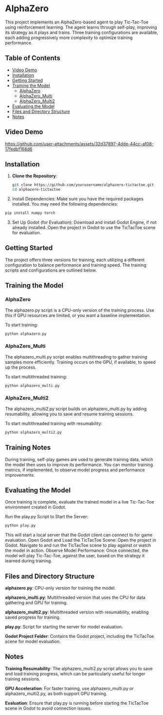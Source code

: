 # AlphaZero
 This project implements an AlphaZero-based agent to play Tic-Tac-Toe using reinforcement learning. The agent learns through self-play, improving its strategy as it plays and trains. Three training configurations are available, each adding progressively more complexity to optimize training performance.

## Table of Contents
- [Video Demo](#video-demo)
- [Installation](#installation)
- [Getting Started](#getting-started)
- [Training the Model](#training-the-model)
  - [AlphaZero](#alphazero)
  - [AlphaZero_Multi](#alphazero_multi)
  - [AlphaZero_Multi2](#alphazero_multi2)
- [Evaluating the Model](#evaluating-the-model)
- [Files and Directory Structure](#files-and-directory-structure)
- [Notes](#notes)

## Video Demo

https://github.com/user-attachments/assets/32d37897-4dde-44cc-af08-17fedbf168d6


## Installation

1. **Clone the Repository**:
   ```bash
   git clone https://github.com/yourusername/alphazero-tictactoe.git
   cd alphazero-tictactoe

2. Install Dependencies: Make sure you have the required packages installed. You may need the following dependencies:
```bash
pip install numpy torch
```
3. Set Up Godot (for Evaluation): Download and install Godot Engine, if not already installed. Open the project in Godot to use the TicTacToe scene for evaluation.

## Getting Started

The project offers three versions for training, each utilizing a different configuration to balance performance and training speed. The training scripts and configurations are outlined below.

## Training the Model

### AlphaZero
The alphazero.py script is a CPU-only version of the training process. Use this if GPU resources are limited, or you want a baseline implementation.

To start training:
```bash
python alphazero.py
```

### AlphaZero_Multi
The alphazero_multi.py script enables multithreading to gather training samples more efficiently. Training occurs on the GPU, if available, to speed up the process.

To start multithreaded training:
```bash
python alphazero_multi.py
```

### AlphaZero_Multi2
The alphazero_multi2.py script builds on alphazero_multi.py by adding resumability, allowing you to save and resume training sessions.

To start multithreaded training with resumability:
```bash
python alphazero_multi2.py
```

## Training Notes
During training, self-play games are used to generate training data, which the model then uses to improve its performance. You can monitor training metrics, if implemented, to observe model progress and performance improvements.

## Evaluating the Model

Once training is complete, evaluate the trained model in a live Tic-Tac-Toe environment created in Godot.

Run the play.py Script to Start the Server:
```bash
python play.py
```
This will start a local server that the Godot client can connect to for game evaluation.
Open Godot and Load the TicTacToe Scene:
Open the project in Godot.
Navigate to and run the TicTacToe scene to play against or watch the model in action.
Observe Model Performance: Once connected, the model will play Tic-Tac-Toe, against the user, based on the strategy it learned during training.

## Files and Directory Structure

**alphazero.py**: CPU-only version for training the model.

**alphazero_multi.py**: Multithreaded version that uses the CPU for data gathering and GPU for training.

**alphazero_multi2.py**: Multithreaded version with resumability, enabling saved progress for training.

**play.py**: Script for starting the server for model evaluation.

**Godot Project Folder**: Contains the Godot project, including the TicTacToe scene for model evaluation.

## Notes

**Training Resumability**: The alphazero_multi2.py script allows you to save and load training progress, which can be particularly useful for longer training sessions.

**GPU Acceleration**: For faster training, use alphazero_multi.py or alphazero_multi2.py, as both support GPU training.

**Evaluation**: Ensure that play.py is running before starting the TicTacToe scene in Godot to avoid connection issues.
